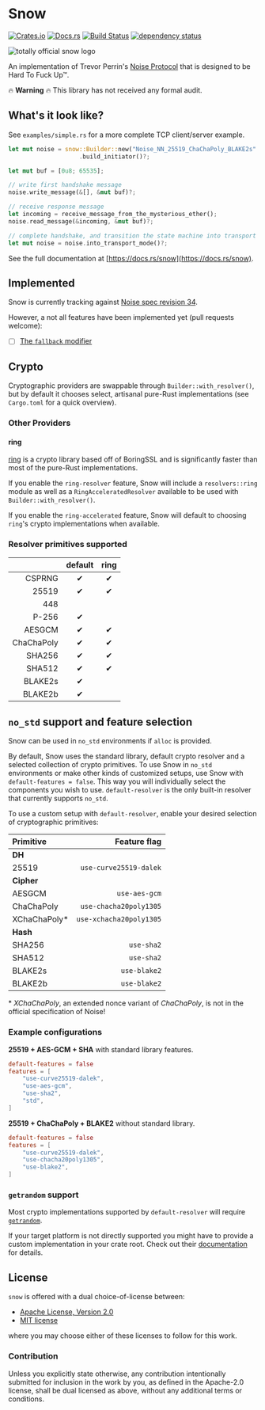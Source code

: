 # Snow

[![Crates.io](https://img.shields.io/crates/v/snow.svg)](https://crates.io/crates/snow)
[![Docs.rs](https://docs.rs/snow/badge.svg)](https://docs.rs/snow)
[![Build Status](https://github.com/mcginty/snow/workflows/Build/badge.svg)](https://github.com/mcginty/snow/actions)
[![dependency status](https://deps.rs/repo/github/mcginty/snow/status.svg)](https://deps.rs/repo/github/mcginty/snow)

![totally official snow logo](https://i.imgur.com/gFgvo49.jpg?1)

An implementation of Trevor Perrin's [Noise Protocol](https://noiseprotocol.org/) that
is designed to be Hard To Fuck Up™.

🔥 **Warning** 🔥 This library has not received any formal audit.

## What's it look like?

See `examples/simple.rs` for a more complete TCP client/server example.

```rust
let mut noise = snow::Builder::new("Noise_NN_25519_ChaChaPoly_BLAKE2s".parse()?)
                    .build_initiator()?;

let mut buf = [0u8; 65535];

// write first handshake message
noise.write_message(&[], &mut buf)?;

// receive response message
let incoming = receive_message_from_the_mysterious_ether();
noise.read_message(&incoming, &mut buf)?;

// complete handshake, and transition the state machine into transport mode
let mut noise = noise.into_transport_mode()?;
```

See the full documentation at [https://docs.rs/snow](https://docs.rs/snow).

## Implemented

Snow is currently tracking against [Noise spec revision 34](https://noiseprotocol.org/noise_rev34.html).

However, a not all features have been implemented yet (pull requests welcome):

- [ ] [The `fallback` modifier](https://noiseprotocol.org/noise_rev34.html#the-fallback-modifier)

## Crypto

Cryptographic providers are swappable through `Builder::with_resolver()`, but by default
it chooses select, artisanal pure-Rust implementations (see `Cargo.toml` for a quick
overview).

### Other Providers

#### ring

[ring](https://github.com/briansmith/ring) is a crypto library based off of BoringSSL
and is significantly faster than most of the pure-Rust implementations.

If you enable the `ring-resolver` feature, Snow will include a `resolvers::ring` module
as well as a `RingAcceleratedResolver` available to be used with
`Builder::with_resolver()`.

If you enable the `ring-accelerated` feature, Snow will default to choosing `ring`'s
crypto implementations when available.

### Resolver primitives supported

|            | default | ring |
| ---------: | :-----: | :--: |
|     CSPRNG |    ✔    |  ✔   |
|      25519 |    ✔    |  ✔   |
|        448 |         |      |
|      P-256 |    ✔    |      |
|     AESGCM |    ✔    |  ✔   |
| ChaChaPoly |    ✔    |  ✔   |
|     SHA256 |    ✔    |  ✔   |
|     SHA512 |    ✔    |  ✔   |
|    BLAKE2s |    ✔    |      |
|    BLAKE2b |    ✔    |      |

## `no_std` support and feature selection

Snow can be used in `no_std` environments if `alloc` is provided.

By default, Snow uses the standard library, default crypto resolver and a selected collection 
of crypto primitives. To use Snow in `no_std` environments or make other kinds of customized 
setups, use Snow with `default-features = false`. This way you will individually select 
the components you wish to use. `default-resolver` is the only built-in resolver that 
currently supports `no_std`.

To use a custom setup with `default-resolver`, enable your desired selection of cryptographic primitives:

| Primitive    | Feature flag           |
| :----------- | ---------------------: |
| **DH**                                |
| 25519        | `use-curve25519-dalek` |
| **Cipher**                            |
| AESGCM       | `use-aes-gcm`          |
| ChaChaPoly   | `use-chacha20poly1305` |
| XChaChaPoly* | `use-xchacha20poly1305`|
| **Hash**                              |
| SHA256       | `use-sha2`             |
| SHA512       | `use-sha2`             |
| BLAKE2s      | `use-blake2`           |
| BLAKE2b      | `use-blake2`           |

\* *XChaChaPoly*, an extended nonce variant of *ChaChaPoly*, is not in the official specification of Noise!

### Example configurations

**25519 + AES-GCM + SHA** with standard library features.
```toml
default-features = false
features = [
    "use-curve25519-dalek",
    "use-aes-gcm",
    "use-sha2",
    "std",
]
```

**25519 + ChaChaPoly + BLAKE2** without standard library.
```toml
default-features = false
features = [
    "use-curve25519-dalek",
    "use-chacha20poly1305",
    "use-blake2",
]
```

### `getrandom` support

Most crypto implementations supported by `default-resolver` will require 
[`getrandom`](getrandom).

If your target platform is not directly supported 
you might have to provide a custom implementation in your crate root. 
Check out their [documentation](getrandom-custom) for details.

[getrandom]: https://crates.io/crates/getrandom
[getrandom-custom]: https://docs.rs/getrandom/0.2.15/getrandom/macro.register_custom_getrandom.html

## License

`snow` is offered with a dual choice-of-license between:

- [Apache License, Version 2.0](https://www.apache.org/licenses/LICENSE-2.0)
- [MIT license](https://opensource.org/license/mit/)

where you may choose either of these licenses to follow for this work.

### Contribution

Unless you explicitly state otherwise, any contribution intentionally submitted
for inclusion in the work by you, as defined in the Apache-2.0 license, shall be
dual licensed as above, without any additional terms or conditions.
